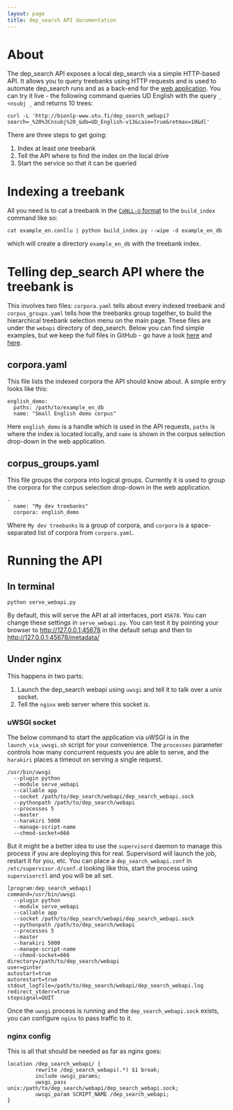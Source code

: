 ```yaml
---
layout: page
title: dep_search API documentation
---
```


# About

The dep_search API exposes a local dep_search via a simple HTTP-based API. It allows you to query treebanks using HTTP requests and is used to automate dep_search runs and as a back-end for the [web application](webui.html). You can try it live - the following command queries UD English with the query `_ <nsubj _` and returns 10 trees:

```
curl -L 'http://bionlp-www.utu.fi/dep_search_webapi?search=_%20%3Cnsubj%20_&db=UD_English-v13&case=True&retmax=10&dl'
```


There are three steps to get going:

1. Index at least one treebank
2. Tell the API where to find the index on the local drive
3. Start the service so that it can be queried

# Indexing a treebank

All you need is to cat a treebank in the [`CoNLL-U` format](http://universaldependencies.org/format.html) to the `build_index` command like so:

```
cat example_en.conllu | python build_index.py --wipe -d example_en_db
```

which will create a directory `example_en_db` with the treebank index.

# Telling dep_search API where the treebank is

This involves two files: `corpora.yaml` tells about every indexed treebank and `corpus_groups.yaml` tells how the treebanks group together, to build the hierarchical treebank selection menu on the main page. These files are under the `webapi` directory of dep_search. Below you can find simple examples, but we keep the full files in GitHub - go have a look [here](https://github.com/fginter/dep_search/blob/master/webapi/corpora.yaml) and [here](https://github.com/fginter/dep_search/blob/master/webapi/corpus_groups.yaml).

## corpora.yaml

This file lists the indexed corpora the API should know about. A simple entry looks like this:

```
english_demo:
  paths: /path/to/example_en_db
  name: "Small English demo corpus"
```

Here `english_demo` is a handle which is used in the API requests, `paths` is where the index is located locally, and `name` is shown in the corpus selection drop-down in the web application.

## corpus_groups.yaml

This file groups the corpora into logical groups. Currently it is used to group the corpora for the corpus selection drop-down in the web application.

```
-
  name: "My dev treebanks"
  corpora: english_demo
```

Where `My dev treebanks` is a group of corpora, and `corpora` is a space-separated list of corpora from `corpora.yaml`.

# Running the API

## In terminal

```
python serve_webapi.py
```

By default, this will serve the API at all interfaces, port `45678`. You can change these settings in `serve_webapi.py`. You can test it by pointing your browser to <http://127.0.0.1:45678>  in the default setup and then to <http://127.0.0.1:45678/metadata/>

## Under nginx

This happens in two parts:

1. Launch the dep_search webapi using `uwsgi` and tell it to talk over a unix socket.
2. Tell the `nginx` web server where this socket is.

### uWSGI socket

The below command to start the application via uWSGI is in the `launch_via_uwsgi.sh` script for your convenience. The `processes` parameter controls how many concurrent requests you are able to serve, and the `harakiri` places a timeout on serving a single request.

```
/usr/bin/uwsgi
  --plugin python
  --module serve_webapi
  --callable app
  --socket /path/to/dep_search/webapi/dep_search_webapi.sock
  --pythonpath /path/to/dep_search/webapi
  --processes 5
  --master
  --harakiri 5000
  --manage-script-name
  --chmod-socket=666
```

But it might be a better idea to use the `supervisord` daemon to manage this process if you are deploying this for real. Supervisord will launch the job, restart it for you, etc. You can place a `dep_search_webapi.conf` in `/etc/supervisor.d/conf.d` looking like this, start the process using `supervisorctl` and you will be all set.

```
[program:dep_search_webapi]
command=/usr/bin/uwsgi
  --plugin python
  --module serve_webapi
  --callable app
  --socket /path/to/dep_search/webapi/dep_search_webapi.sock
  --pythonpath /path/to/dep_search/webapi
  --processes 5
  --master
  --harakiri 5000
  --manage-script-name
  --chmod-socket=666
directory=/path/to/dep_search/webapi
user=ginter
autostart=true
autorestart=true
stdout_logfile=/path/to/dep_search/webapi/dep_search_webapi.log
redirect_stderr=true
stopsignal=QUIT
```

Once the `uwsgi` process is running and the `dep_search_webapi.sock` exists, you can configure `nginx` to pass traffic to it.

### nginx config

This is all that should be needed as far as nginx goes:

```
location /dep_search_webapi/ {
         rewrite /dep_search_webapi(.*) $1 break;
         include uwsgi_params;
         uwsgi_pass unix:/path/to/dep_search/webapi/dep_search_webapi.sock;
         uwsgi_param SCRIPT_NAME /dep_search_webapi;
}
```
